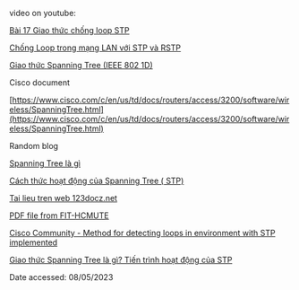 video on youtube:

[Bài 17 Giao thức chống loop STP](https://www.youtube.com/watch?v=D_vOUA02LDc)

[Chống Loop trong mạng LAN với STP và RSTP](https://youtu.be/Ju67K_A3IKM)

[Giao thức Spanning Tree (IEEE 802 1D)](https://youtu.be/Ilpmn-H8UgE)


Cisco document

[https://www.cisco.com/c/en/us/td/docs/routers/access/3200/software/wireless/SpanningTree.html](https://www.cisco.com/c/en/us/td/docs/routers/access/3200/software/wireless/SpanningTree.html)

Random blog

[Spanning Tree là gì](https://networkpro.vn/spanning-tree-la-gi/)

[Cách thức hoạt động của Spanning Tree ( STP)](https://trogiupnhanh.com/cach-thuc-hoat-dong-cua-spanning-tree-stp/)

[Tai lieu tren web 123docz.net](https://123docz.net/trich-doan/1899364-giao-thuc-cay-mo-ron-g-spanning-tree-protocol-stp.htm)

[PDF file from FIT-HCMUTE](63097205-Tom-t%E1%BA%AFt-Spanning-Tree-Protocols.pdf)

[Cisco Community - Method for detecting loops in environment with STP implemented](https://community.cisco.com/t5/switching/method-for-detecting-loops-in-environment-with-stp-implemented/m-p/2649264#M318314)

[Giao thức Spanning Tree là gì? Tiến trình hoạt động của STP](https://bkhost.vn/blog/spanning-tree/#cac_trang_thai_trong_mot_tien_trinh_stp)




Date accessed: 08/05/2023
